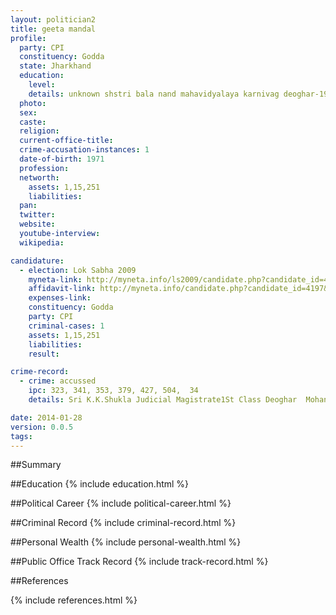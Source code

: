```yaml
---
layout: politician2
title: geeta mandal
profile: 
  party: CPI
  constituency: Godda
  state: Jharkhand
  education: 
    level: 
    details: unknown shstri bala nand mahavidyalaya karnivag deoghar-1993,kameshwer sigh vihsva vidyalaya,darbhanga.
  photo: 
  sex: 
  caste: 
  religion: 
  current-office-title: 
  crime-accusation-instances: 1
  date-of-birth: 1971
  profession: 
  networth: 
    assets: 1,15,251
    liabilities: 
  pan: 
  twitter: 
  website: 
  youtube-interview: 
  wikipedia: 

candidature: 
  - election: Lok Sabha 2009
    myneta-link: http://myneta.info/ls2009/candidate.php?candidate_id=4197
    affidavit-link: http://myneta.info/candidate.php?candidate_id=4197&scan=original
    expenses-link: 
    constituency: Godda 
    party: CPI
    criminal-cases: 1
    assets: 1,15,251
    liabilities: 
    result:  

crime-record: 
  - crime: accussed
    ipc: 323, 341, 353, 379, 427, 504,  34
    details: Sri K.K.Shukla Judicial Magistrate1St Class Deoghar  Mohanpur P.S. Case no.92/08 ,05.09.2008 

date: 2014-01-28
version: 0.0.5
tags: 
---
```

##Summary


##Education
{% include education.html %}


##Political Career
{% include political-career.html %}


##Criminal Record
{% include criminal-record.html %}


##Personal Wealth
{% include personal-wealth.html %}


##Public Office Track Record
{% include track-record.html %}


##References


{% include references.html %}